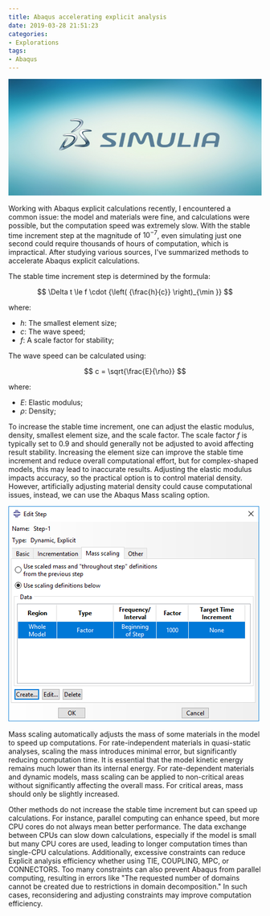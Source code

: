 ```yaml
---
title: Abaqus accelerating explicit analysis 
date: 2019-03-28 21:51:23
categories:
- Explorations
tags:
- Abaqus
---
```


![SIMULIA](/uploads/images/0000/SIMULIA.jpg)

Working with Abaqus explicit calculations recently, I encountered a common issue: the model and materials were fine, and calculations were possible, but the computation speed was extremely slow. With the stable time increment step at the magnitude of $10^{-7}$, even simulating just one second could require thousands of hours of computation, which is impractical. After studying various sources, I've summarized methods to accelerate Abaqus explicit calculations.

<!-- more -->

The stable time increment step is determined by the formula:

$$ \Delta t \le f \cdot {\left( {\frac{h}{c}} \right)_{\min }} $$

where:

- $h$: The smallest element size;
- $c$: The wave speed;
- $f$: A scale factor for stability;

The wave speed can be calculated using:

$$ c = \sqrt{\frac{E}{\rho}} $$

where:

- $E$: Elastic modulus;
- $\rho$: Density;

To increase the stable time increment, one can adjust the elastic modulus, density, smallest element size, and the scale factor. The scale factor $f$ is typically set to 0.9 and should generally not be adjusted to avoid affecting result stability. Increasing the element size can improve the stable time increment and reduce overall computational effort, but for complex-shaped models, this may lead to inaccurate results. Adjusting the elastic modulus impacts accuracy, so the practical option is to control material density. However, artificially adjusting material density could cause computational issues, instead, we can use the Abaqus Mass scaling option.

![Step](/uploads/images/2019/AbaqusExplicitAccelerating1.png)

Mass scaling automatically adjusts the mass of some materials in the model to speed up computations. For rate-independent materials in quasi-static analyses, scaling the mass introduces minimal error, but significantly reducing computation time. It is essential that the model kinetic energy remains much lower than its internal energy. For rate-dependent materials and dynamic models, mass scaling can be applied to non-critical areas without significantly affecting the overall mass. For critical areas, mass should only be slightly increased. 

Other methods do not increase the stable time increment but can speed up calculations. For instance, parallel computing can enhance speed, but more CPU cores do not always mean better performance. The data exchange between CPUs can slow down calculations, especially if the model is small but many CPU cores are used, leading to longer computation times than single-CPU calculations. Additionally, excessive constraints can reduce Explicit analysis efficiency whether using TIE, COUPLING, MPC, or CONNECTORS. Too many constraints can also prevent Abaqus from parallel computing, resulting in errors like "The requested number of domains cannot be created due to restrictions in domain decomposition." In such cases, reconsidering and adjusting constraints may improve computation efficiency.
